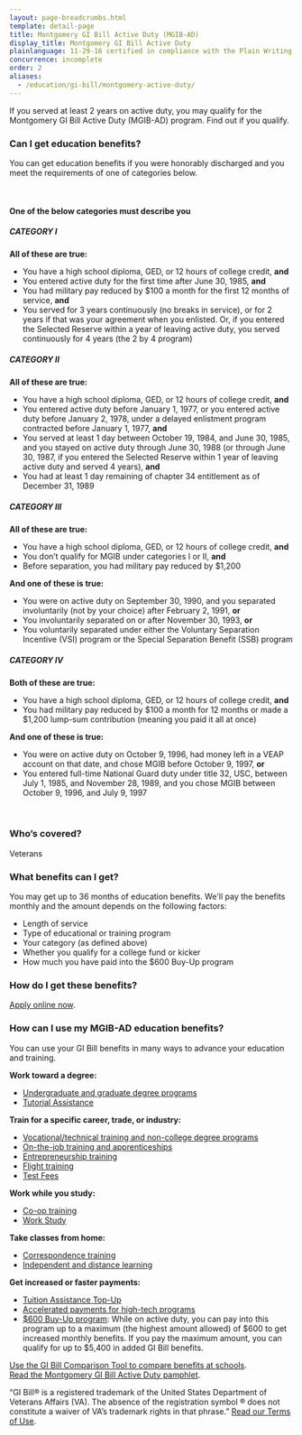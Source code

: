 ```yaml
---
layout: page-breadcrumbs.html
template: detail-page
title: Montgomery GI Bill Active Duty (MGIB-AD)
display_title: Montgomery GI Bill Active Duty
plainlanguage: 11-29-16 certified in compliance with the Plain Writing Act
concurrence: incomplete
order: 2
aliases:
  - /education/gi-bill/montgomery-active-duty/
---
```


<div class="va-introtext">

If you served at least 2 years on active duty, you may qualify for the Montgomery GI Bill Active Duty (MGIB-AD) program. Find out if you qualify.

</div>


<div class="feature" markdown="1">

### Can I get education benefits?

You can get education benefits if you were honorably discharged and you meet the requirements of one of categories below.

<br>

#### One of the below categories must describe you

##### CATEGORY I

**All of these are true:**

-	You have a high school diploma, GED, or 12 hours of college credit, **and**
- You entered active duty for the first time after June 30, 1985, **and**
- You had military pay reduced by $100 a month for the first 12 months of service, **and**
- You served for 3 years continuously (no breaks in service), or for 2 years if that was your agreement when you enlisted. Or, if you entered the Selected Reserve within a year of leaving active duty, you served continuously for 4 years (the 2 by 4 program)

##### CATEGORY II

**All of these are true:**

-	You have a high school diploma, GED, or 12 hours of college credit, **and**
- You entered active duty before January 1, 1977, or you entered active duty before January 2, 1978, under a delayed enlistment program contracted before January 1, 1977, **and**
- You served at least 1 day between October 19, 1984, and June 30, 1985, and you stayed on active duty through June 30, 1988 (or through June 30, 1987, if you entered the Selected Reserve within 1 year of leaving active duty and served 4 years), **and**
- You had at least 1 day remaining of chapter 34 entitlement as of December 31, 1989

##### CATEGORY III

**All of these are true:**

-	You have a high school diploma, GED, or 12 hours of college credit, **and**
- You don’t qualify for MGIB under categories I or II, **and**
- Before separation, you had military pay reduced by $1,200

**And one of these is true:**

- You were on active duty on September 30, 1990, and you separated involuntarily (not by your choice) after February 2, 1991, **or**
- You involuntarily separated on or after November 30, 1993, **or**
- You voluntarily separated under either the Voluntary Separation Incentive (VSI) program or the Special Separation Benefit (SSB) program

##### CATEGORY IV

**Both of these are true:**

-	You have a high school diploma, GED, or 12 hours of college credit, **and**
- You had military pay reduced by $100 a month for 12 months or made a $1,200 lump-sum contribution (meaning you paid it all at once)

**And one of these is true:**

- You were on active duty on October 9, 1996, had money left in a VEAP account on that date, and chose MGIB before October 9, 1997, **or**
- You entered full-time National Guard duty under title 32, USC, between July 1, 1985, and November 28, 1989, and you chose MGIB between October 9, 1996, and July 9, 1997

<br>

### Who’s covered?

Veterans
</div>

### What benefits can I get?

You may get up to 36 months of education benefits. We'll pay the benefits monthly and the amount depends on the following factors:

- Length of service
- Type of educational or training program
- Your category (as defined above)
- Whether you qualify for a college fund or kicker
- How much you have paid into the $600 Buy-Up program

### How do I get these benefits?

[Apply online now](/education/apply-for-education-benefits/application/1990/).


### How can I use my MGIB-AD education benefits?

You can use your GI Bill benefits in many ways to advance your education and training.

**Work toward a degree:**

- [Undergraduate and graduate degree programs](/education/about-gi-bill-benefits/how-to-use-benefits/undergraduate-graduate-programs/)
- [Tutorial Assistance](/education/about-gi-bill-benefits/how-to-use-benefits/tutor-assistance/)

**Train for a specific career, trade, or industry:**

- [Vocational/technical training and non-college degree programs](/education/about-gi-bill-benefits/how-to-use-benefits/non-college-degree-programs/)
- [On-the-job training and apprenticeships](/education/about-gi-bill-benefits/how-to-use-benefits/on-the-job-training-apprenticeships/)
- [Entrepreneurship training](/education/about-gi-bill-benefits/how-to-use-benefits/entrepreneurship-training/)
- [Flight training](/education/about-gi-bill-benefits/how-to-use-benefits/flight-training/)
- [Test Fees](/education/about-gi-bill-benefits/how-to-use-benefits/test-fees/)

**Work while you study:**

- [Co-op training](/education/about-gi-bill-benefits/how-to-use-benefits/co-op-training/)
- [Work Study](/education/about-gi-bill-benefits/how-to-use-benefits/work-study/)

**Take classes from home:**

- [Correspondence training](/education/about-gi-bill-benefits/how-to-use-benefits/correspondence-training/)
- [Independent and distance learning](/education/about-gi-bill-benefits/how-to-use-benefits/online-distance-learning/)

**Get increased or faster payments:**

- [Tuition Assistance Top-Up](/education/about-gi-bill-benefits/how-to-use-benefits/tuition-assistance-top-up/)
- [Accelerated payments for high-tech programs](/education/about-gi-bill-benefits/how-to-use-benefits/high-tech-programs/)
- [$600 Buy-Up program](/education/about-gi-bill-benefits/montgomery-active-duty/buy-up/): While on active duty, you can pay into this program up to a maximum (the highest amount allowed) of $600 to get increased monthly benefits. If you pay the maximum amount, you can qualify for up to $5,400 in added GI Bill benefits.

[Use the GI Bill Comparison Tool to compare benefits at schools](/gi-bill-comparison-tool). <br>
[Read the Montgomery GI Bill Active Duty pamphlet](https://www.benefits.va.gov/gibill/docs/pamphlets/ch30_pamphlet.pdf).

“GI Bill&reg; is a registered trademark of the United States Department of Veterans Affairs (VA). The absence of the registration symbol &reg; does not constitute a waiver of VA’s trademark rights in that phrase.” [Read our Terms of Use](https://www.benefits.va.gov/GIBILL/Trademark_Terms_of_Use.asp).
